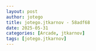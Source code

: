 ```yaml
---
layout: post
author: jotego
title: jotego.jtkarnov - 58adf68
date: 2025-05-31
categories: [Arcade, jtkarnov]
tags: [jotego.jtkarnov]
---
```



